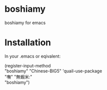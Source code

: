 boshiamy
========

boshiamy for emacs

# Installation
In your .emacs or eqivalent:

(register-input-method  
 "boshiamy" "Chinese-BIG5" 'quail-use-package  
 "嘸" "無蝦米:"  
 "boshiamy")
